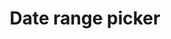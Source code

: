 ---
layout: pattern
categories: [patterns, date-picker]
title: Date range picker
type: [detail-page]
permalink: /patterns/date-range-picker/
overview: The date range picker helps users select a range between two dates.
description: |
  The date range picker helps users select a range between two dates.

  **When to use the date range picker component:**
  Scheduling. When users need to schedule or record an event and benefit from the context of a calendar.
  When the day of the week is important. When knowing the day of the week helps users choose a specific date.
    
usa-link: "https://designsystem.digital.gov/components/date-range-picker"
specification: |
  *See [Date Picker](/patterns/date-picker/) for individual input functionality*
#spec:
startLabel: Event start date
startDateDescription: mm/dd/yyyy
endLabel: Event end date
endDateDescription: mm/dd/yyyy

yml: |
  
    startLabel: Event start date
    startDateDescription: mm/dd/yyyy
    endLabel: Event end date
    endDateDescription: mm/dd/yyyy

jekyll: |

  "{% include patterns/date-picker/date-range-picker-jk.md %}"

### Paths to view design and code... 
## designimg: can be used to show an image of the design until a coded version can be created. The htmlpath & csspath should be located in the pattens folder. Read more about creating coded components in /docs/creating-patterns 
# designimg: 
htmlpath: patterns/date-picker/date-range-picker.md
csspath: patterns/date-picker/index.scss
---